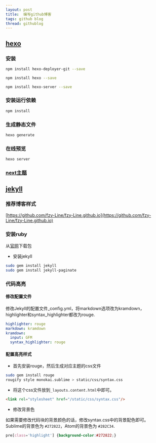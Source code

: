 ```yaml
---
layout: post
title:  编写github博客
tags: github blog
thread: githublog
---
```

## [hexo](https://hexo.io/zh-cn/docs/index.html)

### 安装

```bash
npm install hexo-deployer-git --save

npm install hexo --save

npm install hexo-server --save
```

### 安装运行依赖

```bash
npm install
```

### 生成静态文件

```bash
hexo generate
```

### 在线预览

```bash
hexo server
```

### [next主题](http://theme-next.iissnan.com/getting-started.html)

## [jekyll](https://www.jekyll.com.cn/docs/home/)

### 推荐博客样式

[https://github.com/fzy-Line/fzy-Line.github.io](https://github.com/fzy-Line/fzy-Line.github.io)

### 安装ruby

从[官网](https://rubyinstaller.org/downloads/)下载包

* 安装jekyll

```bash
sudo gem install jekyll
sudo gem install jekyll-paginate
```

### 代码高亮

#### 修改配置文件

修改Jekyll的配置文件_config.yml，将markdown选项改为kramdown，highlighter和syntax_highlighter都改为rouge.

```yaml
highlighter: rouge
markdown: kramdown
kramdown:
  input: GFM
  syntax_highlighter: rouge
```

#### 配置高亮样式

* 首先安装rouge，然后生成对应主题的css文件

```bash
sudo gem install rouge
rougify style monokai.sublime > static/css/syntax.css
```

* 将这个css文件放到`_layouts.content.html`中即可。

```html
<link rel="stylesheet" href="/static/css/syntax.css"/>
```

* 修改背景色

如果需要修改代码块的背景颜色的话，修改syntax.css中的背景配色即可。Sublime的背景色为 `#272822`，Atom的背景色为 `#282C34`.

```css
pre[class='highlight'] {background-color:#272822;}
```